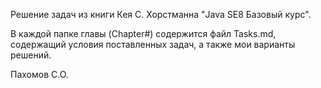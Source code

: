 Решение задач из книги Кея С. Хорстманна "Java SE8 Базовый курс".

В каждой папке главы (Chapter#) содержится файл Tasks.md, содержащий условия поставленных задач, а также мои варианты решений.

Пахомов С.О.